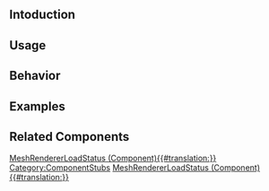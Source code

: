 <languages></languages> <translate>

## Intoduction

## Usage

## Behavior

## Examples

## Related Components

</translate>

[MeshRendererLoadStatus
(Component){{#translation:}}](Category:Components{{#translation:}} "wikilink")
[Category:ComponentStubs](Category:ComponentStubs "wikilink")
[MeshRendererLoadStatus
(Component){{#translation:}}](Category:Components:World:Loading{{#translation:}} "wikilink")